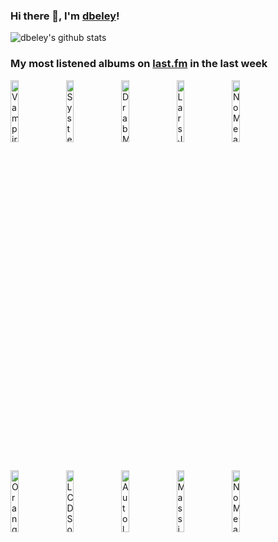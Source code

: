 ### Hi there 👋, I'm [dbeley](https://dbeley.ovh/en)!

![dbeley's github stats](https://github-readme-stats.vercel.app/api?username=dbeley)

### My most listened albums on [last.fm](https://www.last.fm/user/d_beley) in the last week

[<img src='https://lastfm.freetls.fastly.net/i/u/300x300/6d82bc24d66644b103a8658ed4d56398.jpg' width='16%' height='16%' alt='Vampire Weekend - Only God Was Above Us'>](https://www.last.fm/music/vampire%2bweekend/only%2bgod%2bwas%2babove%2bus)&nbsp;
[<img src='https://lastfm.freetls.fastly.net/i/u/300x300/852313c699366925cd1bde4bf9261e60.jpg' width='16%' height='16%' alt='Systems Officer - Underslept'>](https://www.last.fm/music/systems%2bofficer/underslept)&nbsp;
[<img src='https://lastfm.freetls.fastly.net/i/u/300x300/f71a923c784911c663938d1a635c6867.jpg' width='16%' height='16%' alt='Drab Majesty - The Demonstration'>](https://www.last.fm/music/drab%2bmajesty/the%2bdemonstration)&nbsp;
[<img src='https://lastfm.freetls.fastly.net/i/u/300x300/1981aa0aa0fd92c3c16c82b4f547a2e5.jpg' width='16%' height='16%' alt='Lars Jansson Trio - The Time We Have'>](https://www.last.fm/music/lars%2bjansson%2btrio/the%2btime%2bwe%2bhave)&nbsp;
[<img src='https://lastfm.freetls.fastly.net/i/u/300x300/d6425109c73351a58d6d617a7122ea92.jpg' width='16%' height='16%' alt='NoMeansNo - Wrong'>](https://www.last.fm/music/nomeansno/wrong)&nbsp;
<br>
[<img src='https://lastfm.freetls.fastly.net/i/u/300x300/aa892e726fa61a89143f3499dd3a5a28.jpg' width='16%' height='16%' alt='Orange Juice - You Can’t Hide Your Love Forever'>](https://www.last.fm/music/orange%2bjuice/you%2bcan%25e2%2580%2599t%2bhide%2byour%2blove%2bforever)&nbsp;
[<img src='https://lastfm.freetls.fastly.net/i/u/300x300/62e79d7331b34ea9ced494570a2fe797.png' width='16%' height='16%' alt='LCD Soundsystem - Sound of Silver'>](https://www.last.fm/music/lcd%2bsoundsystem/sound%2bof%2bsilver)&nbsp;
[<img src='https://lastfm.freetls.fastly.net/i/u/300x300/ab214148a22b2ea307c4eaf7f35a0aa9.jpg' width='16%' height='16%' alt='Autolux - Future Perfect'>](https://www.last.fm/music/autolux/future%2bperfect)&nbsp;
[<img src='https://lastfm.freetls.fastly.net/i/u/300x300/c15606d5de80b24bc4fff301fb577bde.jpg' width='16%' height='16%' alt='Massive Attack - Blue Lines'>](https://www.last.fm/music/massive%2battack/blue%2blines)&nbsp;
[<img src='https://lastfm.freetls.fastly.net/i/u/300x300/8f3dd5e288f5e669672b778f4270d19e.jpg' width='16%' height='16%' alt='NoMeansNo - Why Do They Call Me Mr. Happy?'>](https://www.last.fm/music/nomeansno/why%2bdo%2bthey%2bcall%2bme%2bmr.%2bhappy%253f)&nbsp;
<br>
